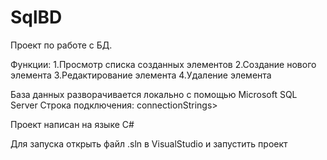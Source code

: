 # SqlBD
Проект по работе с БД.

Функции:
1.Просмотр списка созданных элементов
2.Создание нового элемента
3.Редактирование элемента
4.Удаление элемента

База данных разворачивается локально с помощью Microsoft SQL Server 
Строка подключения:
  connectionStrings>
		<add name="PersonContext" connectionString="Data Source=(LocalDB)\MSSQLLocalDB;AttachDbFilename='|DataDirectory|PersonContext.mdf';Integrated Security=True" providerName="System.Data.SqlClient" />
	</connectionStrings>

Проект написан на языке C#

Для запуска открыть файл .sln в VisualStudio и запустить проект
